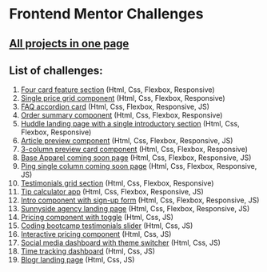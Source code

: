 # Frontend Mentor Challenges
[All projects in one page](https://happy-swanson-6b9ae4.netlify.app/)
---

## List of challenges:

1. [Four card feature section](https://happy-swanson-6b9ae4.netlify.app/four-card-feature-section-master/index.html) (Html, Css, Flexbox, Responsive)
2. [Single price grid component](https://happy-swanson-6b9ae4.netlify.app/single-price-grid-component-master/index.html) (Html, Css, Flexbox, Responsive)
3. [FAQ accordion card](https://happy-swanson-6b9ae4.netlify.app/faq-accordion-card-main/index.html) (Html, Css, Flexbox, Responsive, JS)
4. [Order summary component](https://happy-swanson-6b9ae4.netlify.app/order-summary-component-main/index.html) (Html, Css, Flexbox, Responsive)
5. [Huddle landing page with a single introductory section](https://happy-swanson-6b9ae4.netlify.app/huddle-landing-page-with-single-introductory-section-master/index.html) (Html, Css, Flexbox, Responsive)
6. [Article preview component](https://happy-swanson-6b9ae4.netlify.app/article-preview-component-master/index.html) (Html, Css, Flexbox, Responsive, JS)
7. [3-column preview card component](https://happy-swanson-6b9ae4.netlify.app/3-column-preview-card-component-main/index.html) (Html, Css, Flexbox, Responsive)
8. [Base Apparel coming soon page](https://happy-swanson-6b9ae4.netlify.app/base-apparel-coming-soon-master/index.html) (Html, Css, Flexbox, Responsive, JS)
9. [Ping single column coming soon page](https://happy-swanson-6b9ae4.netlify.app/ping-coming-soon-page-master/index.html) (Html, Css, Flexbox, Responsive, JS)
10. [Testimonials grid section](https://happy-swanson-6b9ae4.netlify.app/testimonials-grid-section-main/index.html) (Html, Css, Flexbox, Responsive)
11. [Tip calculator app](https://happy-swanson-6b9ae4.netlify.app/tip-calculator-app-main/index.html) (Html, Css, Flexbox, Responsive, JS)
12. [Intro component with sign-up form](https://happy-swanson-6b9ae4.netlify.app/intro-component-with-signup-form-master/index.html) (Html, Css, Flexbox, Responsive, JS)
13. [Sunnyside agency landing page](https://happy-swanson-6b9ae4.netlify.app/sunnyside-agency-landing-page-main/index.html) (Html, Css, Flexbox, Responsive, JS)
14. [Pricing component with toggle](https://happy-swanson-6b9ae4.netlify.app/pricing-component-with-toggle-master/index.html) (Html, Css, JS)
15. [Coding bootcamp testimonials slider](https://happy-swanson-6b9ae4.netlify.app/coding-bootcamp-testimonials-slider-master/index.html) (Html, Css, JS)
16. [Interactive pricing component](https://happy-swanson-6b9ae4.netlify.app/interactive-pricing-component-main/index.html) (Html, Css, JS)
17. [Social media dashboard with theme switcher](https://happy-swanson-6b9ae4.netlify.app/social-media-dashboard-with-theme-switcher-master/index.html) (Html, Css, JS)
18. [Time tracking dashboard](https://happy-swanson-6b9ae4.netlify.app/time-tracking-dashboard-main/index.html) (Html, Css, JS)
19. [Blogr landing page](https://happy-swanson-6b9ae4.netlify.app/blogr-landing-page-main/index.html) (Html, Css, JS)

